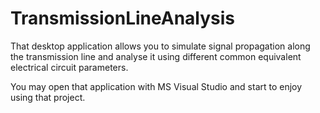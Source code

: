 # TransmissionLineAnalysis
That desktop application allows you to simulate signal propagation along the transmission line and analyse it using different common equivalent electrical circuit parameters.

You may open that application with MS Visual Studio and start to enjoy using that project. 
